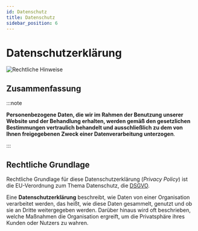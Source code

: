 ```yaml
---
id: Datenschutz
title: Datenschutz
sidebar_position: 6
---
```


# Datenschutzerklärung

![Rechtliche Hinweise](/Bilder/Rechtliche-Hinweise-Bild-3.png)

## Zusammenfassung 

:::note

**Personenbezogene Daten, die wir im Rahmen der Benutzung unserer Website und der Behandlung erhalten, werden gemäß den gesetzlichen Bestimmungen vertraulich behandelt und ausschließlich zu dem von Ihnen freigegebenen Zweck einer Datenverarbeitung unterzogen**.

:::

## Rechtliche Grundlage

Rechtliche Grundlage für diese Datenschutzerklärung (*Privacy Policy*) ist die EU-Verordnung zum Thema Datenschutz, die [DSGVO](https://www.ris.bka.gv.at/GeltendeFassung.wxe?Abfrage=Bundesnormen&Gesetzesnummer=10001597&FassungVom=2018-05-25).

Eine **Datenschutzerklärung** beschreibt,  wie Daten von einer Organisation verarbeitet werden, das heißt, wie  diese Daten gesammelt, genutzt und ob sie an Dritte weitergegeben  werden. Darüber hinaus wird oft beschrieben, welche Maßnahmen die  Organisation ergreift, um die Privatsphäre ihres Kunden oder Nutzers zu  wahren.

